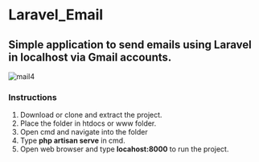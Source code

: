 # Laravel_Email

## Simple application to send emails using Laravel in localhost via Gmail accounts.

![mail4](https://user-images.githubusercontent.com/23145752/38579952-3b4ce72a-3d26-11e8-906a-b7b7bf05df31.png)

### Instructions

1. Download or clone and extract the project.
2. Place the folder in htdocs or www folder.
3. Open cmd and navigate into the folder
4. Type **php artisan serve** in cmd.
5. Open web browser and type **locahost:8000** to run the project.

